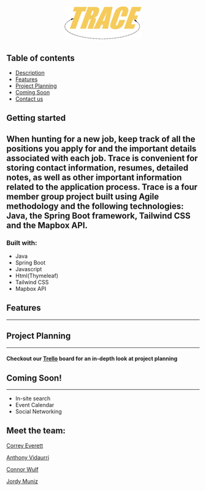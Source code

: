 <h1 align="center">
  <a href="http://www.job-trace.org"><img src="https://raw.githubusercontent.com/TraceCapstone/Trace/main/src/main/resources/static/img/traceLogo.png" alt="Trace" width="200"></a>
</h1>

Table of contents
---

- [Description](#getting-started)
- [Features](#features)
- [Project Planning](#)
- [Coming Soon](#coming-soon) 
- [Contact us](#meet-the-team)

## Getting started 
When hunting for a new job, keep track of all the positions you apply for and the
important details associated with each job. Trace is convenient for storing contact information,
resumes, detailed notes, as well as other important information related to the application
process. Trace is a four member group project built using Agile methodology and the following
technologies: Java, the Spring Boot framework, Tailwind CSS and the Mapbox API.
---
### Built with:
- Java
- Spring Boot
- Javascript
- Html(Thymeleaf)
- Tailwind CSS
- Mapbox API

## Features
---

## Project Planning
---

#### Checkout our [Trello](https://trello.com/b/7RZwJwaF/trace-kanban-board) board for an in-depth look at project planning 

## Coming Soon!
---
- In-site search
- Event Calendar
- Social Networking 


## Meet the team:

[Correy Everett](https://github.com/correyEverett)

[Anthony Vidaurri](https://github.com/AntonioVRI)

[Connor Wulf](https://github.com/ConWulf)

[Jordy Muniz](https://github.com/jordysolis96)
